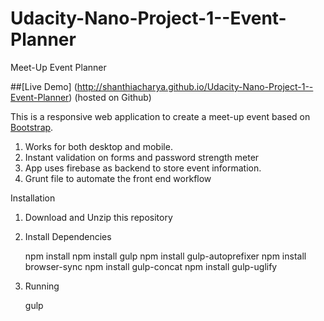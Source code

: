 # Udacity-Nano-Project-1--Event-Planner
Meet-Up Event Planner

##[Live Demo] (http://shanthiacharya.github.io/Udacity-Nano-Project-1--Event-Planner)  (hosted on Github)

This is a responsive web application to create a meet-up event based on [Bootstrap](http://getbootstrap.com/).

1. Works for both desktop and mobile.
2. Instant validation on forms and password strength meter
3. App uses firebase as backend to store event information.
4. Grunt file to automate the front end workflow

Installation

1. Download and Unzip this repository
2. Install Dependencies


    npm install
    npm install gulp
    npm install gulp-autoprefixer
    npm install browser-sync
    npm install gulp-concat
    npm install gulp-uglify
    
3. Running

   gulp
